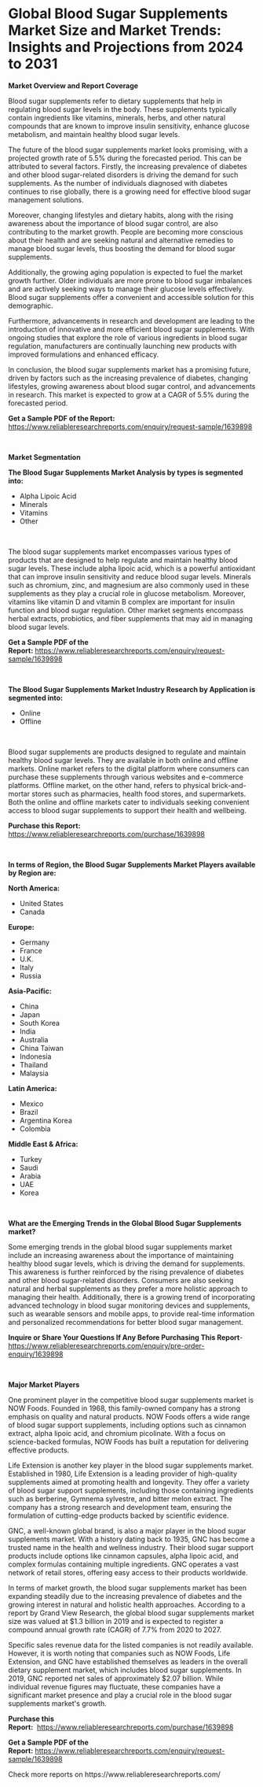 <p><h1>Global Blood Sugar Supplements Market Size and Market Trends: Insights and Projections from 2024 to 2031</h1></p><p><strong>Market Overview and Report Coverage</strong></p>
<p><p>Blood sugar supplements refer to dietary supplements that help in regulating blood sugar levels in the body. These supplements typically contain ingredients like vitamins, minerals, herbs, and other natural compounds that are known to improve insulin sensitivity, enhance glucose metabolism, and maintain healthy blood sugar levels.</p><p>The future of the blood sugar supplements market looks promising, with a projected growth rate of 5.5% during the forecasted period. This can be attributed to several factors. Firstly, the increasing prevalence of diabetes and other blood sugar-related disorders is driving the demand for such supplements. As the number of individuals diagnosed with diabetes continues to rise globally, there is a growing need for effective blood sugar management solutions.</p><p>Moreover, changing lifestyles and dietary habits, along with the rising awareness about the importance of blood sugar control, are also contributing to the market growth. People are becoming more conscious about their health and are seeking natural and alternative remedies to manage blood sugar levels, thus boosting the demand for blood sugar supplements.</p><p>Additionally, the growing aging population is expected to fuel the market growth further. Older individuals are more prone to blood sugar imbalances and are actively seeking ways to manage their glucose levels effectively. Blood sugar supplements offer a convenient and accessible solution for this demographic.</p><p>Furthermore, advancements in research and development are leading to the introduction of innovative and more efficient blood sugar supplements. With ongoing studies that explore the role of various ingredients in blood sugar regulation, manufacturers are continually launching new products with improved formulations and enhanced efficacy.</p><p>In conclusion, the blood sugar supplements market has a promising future, driven by factors such as the increasing prevalence of diabetes, changing lifestyles, growing awareness about blood sugar control, and advancements in research. This market is expected to grow at a CAGR of 5.5% during the forecasted period.</p></p>
<p><strong>Get a Sample PDF of the Report:</strong> <a href="https://www.reliableresearchreports.com/enquiry/request-sample/1639898">https://www.reliableresearchreports.com/enquiry/request-sample/1639898</a></p>
<p>&nbsp;</p>
<p><strong>Market Segmentation</strong></p>
<p><strong>The Blood Sugar Supplements Market Analysis by types is segmented into:</strong></p>
<p><ul><li>Alpha Lipoic Acid</li><li>Minerals</li><li>Vitamins</li><li>Other</li></ul></p>
<p>&nbsp;</p>
<p><p>The blood sugar supplements market encompasses various types of products that are designed to help regulate and maintain healthy blood sugar levels. These include alpha lipoic acid, which is a powerful antioxidant that can improve insulin sensitivity and reduce blood sugar levels. Minerals such as chromium, zinc, and magnesium are also commonly used in these supplements as they play a crucial role in glucose metabolism. Moreover, vitamins like vitamin D and vitamin B complex are important for insulin function and blood sugar regulation. Other market segments encompass herbal extracts, probiotics, and fiber supplements that may aid in managing blood sugar levels.</p></p>
<p><strong>Get a Sample PDF of the Report:</strong>&nbsp;<a href="https://www.reliableresearchreports.com/enquiry/request-sample/1639898">https://www.reliableresearchreports.com/enquiry/request-sample/1639898</a></p>
<p>&nbsp;</p>
<p><strong>The Blood Sugar Supplements Market Industry Research by Application is segmented into:</strong></p>
<p><ul><li>Online</li><li>Offline</li></ul></p>
<p>&nbsp;</p>
<p><p>Blood sugar supplements are products designed to regulate and maintain healthy blood sugar levels. They are available in both online and offline markets. Online market refers to the digital platform where consumers can purchase these supplements through various websites and e-commerce platforms. Offline market, on the other hand, refers to physical brick-and-mortar stores such as pharmacies, health food stores, and supermarkets. Both the online and offline markets cater to individuals seeking convenient access to blood sugar supplements to support their health and wellbeing.</p></p>
<p><strong>Purchase this Report:</strong>&nbsp; <a href="https://www.reliableresearchreports.com/purchase/1639898">https://www.reliableresearchreports.com/purchase/1639898</a></p>
<p>&nbsp;</p>
<p><strong>In terms of Region, the Blood Sugar Supplements Market Players available by Region are:</strong></p>
<p>
    <p> <strong> North America: </strong>
        <ul>
            <li>United States</li>
            <li>Canada</li>
        </ul>
        </p> 
    <p> <strong> Europe: </strong>
        <ul>
            <li>Germany</li>
            <li>France</li>
            <li>U.K.</li>
            <li>Italy</li>
            <li>Russia</li>
        </ul>
        </p> 
    <p> <strong> Asia-Pacific: </strong>
        <ul>
            <li>China</li>
            <li>Japan</li>
            <li>South Korea</li>
            <li>India</li>
            <li>Australia</li>
            <li>China Taiwan</li>
            <li>Indonesia</li>
            <li>Thailand</li>
            <li>Malaysia</li>
        </ul>
        </p> 
    <p> <strong> Latin America: </strong>
        <ul>
            <li>Mexico</li>
            <li>Brazil</li>
            <li>Argentina Korea</li>
            <li>Colombia</li>
        </ul>
        </p> 
    <p> <strong> Middle East & Africa: </strong>
        <ul>
            <li>Turkey</li>
            <li>Saudi</li>
            <li>Arabia</li>
            <li>UAE</li>
            <li>Korea</li>
        </ul>
    </p>
    </p>
<p>&nbsp;</p>
<p><strong>What are the Emerging Trends in the Global Blood Sugar Supplements market?</strong></p>
<p><p>Some emerging trends in the global blood sugar supplements market include an increasing awareness about the importance of maintaining healthy blood sugar levels, which is driving the demand for supplements. This awareness is further reinforced by the rising prevalence of diabetes and other blood sugar-related disorders. Consumers are also seeking natural and herbal supplements as they prefer a more holistic approach to managing their health. Additionally, there is a growing trend of incorporating advanced technology in blood sugar monitoring devices and supplements, such as wearable sensors and mobile apps, to provide real-time information and personalized recommendations for better blood sugar management.</p></p>
<p><strong>Inquire or Share Your Questions If Any Before Purchasing This Report</strong>- <a href="https://www.reliableresearchreports.com/enquiry/pre-order-enquiry/1639898">https://www.reliableresearchreports.com/enquiry/pre-order-enquiry/1639898</a></p>
<p>&nbsp;</p>
<p><strong>Major Market Players</strong></p>
<p><p>One prominent player in the competitive blood sugar supplements market is NOW Foods. Founded in 1968, this family-owned company has a strong emphasis on quality and natural products. NOW Foods offers a wide range of blood sugar support supplements, including options such as cinnamon extract, alpha lipoic acid, and chromium picolinate. With a focus on science-backed formulas, NOW Foods has built a reputation for delivering effective products.</p><p>Life Extension is another key player in the blood sugar supplements market. Established in 1980, Life Extension is a leading provider of high-quality supplements aimed at promoting health and longevity. They offer a variety of blood sugar support supplements, including those containing ingredients such as berberine, Gymnema sylvestre, and bitter melon extract. The company has a strong research and development team, ensuring the formulation of cutting-edge products backed by scientific evidence.</p><p>GNC, a well-known global brand, is also a major player in the blood sugar supplements market. With a history dating back to 1935, GNC has become a trusted name in the health and wellness industry. Their blood sugar support products include options like cinnamon capsules, alpha lipoic acid, and complex formulas containing multiple ingredients. GNC operates a vast network of retail stores, offering easy access to their products worldwide.</p><p>In terms of market growth, the blood sugar supplements market has been expanding steadily due to the increasing prevalence of diabetes and the growing interest in natural and holistic health approaches. According to a report by Grand View Research, the global blood sugar supplements market size was valued at $1.3 billion in 2019 and is expected to register a compound annual growth rate (CAGR) of 7.7% from 2020 to 2027.</p><p>Specific sales revenue data for the listed companies is not readily available. However, it is worth noting that companies such as NOW Foods, Life Extension, and GNC have established themselves as leaders in the overall dietary supplement market, which includes blood sugar supplements. In 2019, GNC reported net sales of approximately $2.07 billion. While individual revenue figures may fluctuate, these companies have a significant market presence and play a crucial role in the blood sugar supplements market's growth.</p></p>
<p><strong>Purchase this Report:</strong>&nbsp;&nbsp;<a href="https://www.reliableresearchreports.com/purchase/1639898">https://www.reliableresearchreports.com/purchase/1639898</a></p>
<p></p>
<p><strong>Get a Sample PDF of the Report:</strong>&nbsp;<a href="https://www.reliableresearchreports.com/enquiry/request-sample/1639898">https://www.reliableresearchreports.com/enquiry/request-sample/1639898</a></p>
<p>Check more reports on https://www.reliableresearchreports.com/</p>